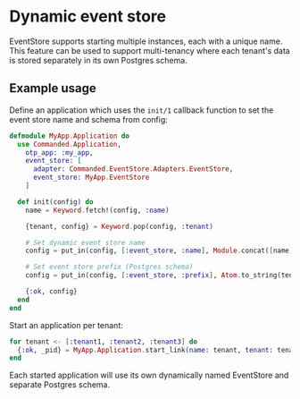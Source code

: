 # Dynamic event store

EventStore supports starting multiple instances, each with a unique name. This feature can be used to support multi-tenancy where each tenant's data is stored separately in its own Postgres schema.

## Example usage

Define an application which uses the `init/1` callback function to set the event store name and schema from config:

```elixir
defmodule MyApp.Application do
  use Commanded.Application,
    otp_app: :my_app,
    event_store: [
      adapter: Commanded.EventStore.Adapters.EventStore,
      event_store: MyApp.EventStore
    ]

  def init(config) do
    name = Keyword.fetch!(config, :name)

    {tenant, config} = Keyword.pop(config, :tenant)

    # Set dynamic event store name
    config = put_in(config, [:event_store, :name], Module.concat([name, EventStore])

    # Set event store prefix (Postgres schema)
    config = put_in(config, [:event_store, :prefix], Atom.to_string(tenant))

    {:ok, config}
  end
end
```

Start an application per tenant:

```elixir
for tenant <- [:tenant1, :tenant2, :tenant3] do
  {:ok, _pid} = MyApp.Application.start_link(name: tenant, tenant: tenant)
end
```

Each started application will use its own dynamically named EventStore and separate Postgres schema.
